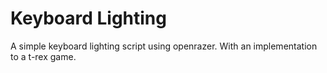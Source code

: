 # Keyboard Lighting

A simple keyboard lighting script using openrazer. With an implementation to a t-rex game. 
